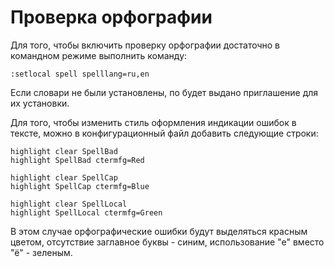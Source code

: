 # Проверка орфографии

Для того, чтобы включить проверку орфографии достаточно в командном режиме
выполнить команду:

    :setlocal spell spelllang=ru,en

Если словари не были установлены, по будет выдано приглашение для их установки.

Для того, чтобы изменить стиль оформления индикации ошибок в тексте, можно в
конфигурационный файл добавить следующие строки:

    highlight clear SpellBad
    highlight SpellBad ctermfg=Red

    highlight clear SpellCap
    highlight SpellCap ctermfg=Blue

    highlight clear SpellLocal
    highlight SpellLocal ctermfg=Green 

В этом случае орфографические ошибки будут выделяться красным цветом,
отсутствие заглавное буквы - синим, использование "е" вместо "ё" - зеленым.
